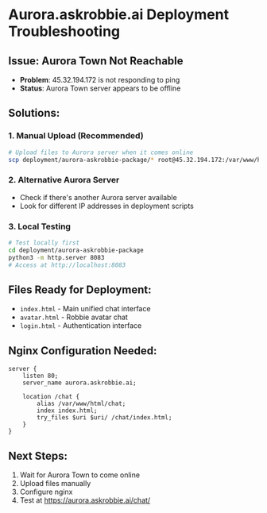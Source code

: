 # Aurora.askrobbie.ai Deployment Troubleshooting

## Issue: Aurora Town Not Reachable
- **Problem**: 45.32.194.172 is not responding to ping
- **Status**: Aurora Town server appears to be offline

## Solutions:

### 1. Manual Upload (Recommended)
```bash
# Upload files to Aurora server when it comes online
scp deployment/aurora-askrobbie-package/* root@45.32.194.172:/var/www/html/chat/
```

### 2. Alternative Aurora Server
- Check if there's another Aurora server available
- Look for different IP addresses in deployment scripts

### 3. Local Testing
```bash
# Test locally first
cd deployment/aurora-askrobbie-package
python3 -m http.server 8083
# Access at http://localhost:8083
```

## Files Ready for Deployment:
- `index.html` - Main unified chat interface
- `avatar.html` - Robbie avatar chat
- `login.html` - Authentication interface

## Nginx Configuration Needed:
```nginx
server {
    listen 80;
    server_name aurora.askrobbie.ai;
    
    location /chat {
        alias /var/www/html/chat;
        index index.html;
        try_files $uri $uri/ /chat/index.html;
    }
}
```

## Next Steps:
1. Wait for Aurora Town to come online
2. Upload files manually
3. Configure nginx
4. Test at https://aurora.askrobbie.ai/chat/
